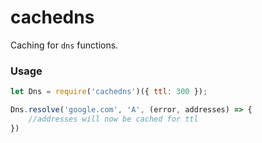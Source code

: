 # cachedns

Caching for `dns` functions.

### Usage

```javascript
let Dns = require('cachedns')({ ttl: 300 });

Dns.resolve('google.com', 'A', (error, addresses) => {
    //addresses will now be cached for ttl
})
```
